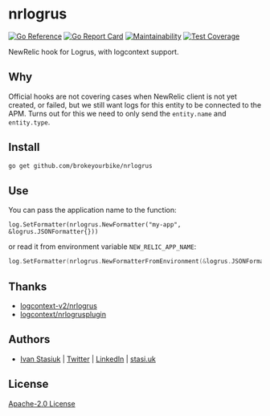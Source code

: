 # nrlogrus

[![Go Reference](https://pkg.go.dev/badge/github.com/brokeyourbike/nrlogrus.svg)](https://pkg.go.dev/github.com/brokeyourbike/nrlogrus)
[![Go Report Card](https://goreportcard.com/badge/github.com/brokeyourbike/nrlogrus)](https://goreportcard.com/report/github.com/brokeyourbike/nrlogrus)
[![Maintainability](https://api.codeclimate.com/v1/badges/215df4233533b9971565/maintainability)](https://codeclimate.com/github/brokeyourbike/nrlogrus/maintainability)
[![Test Coverage](https://api.codeclimate.com/v1/badges/215df4233533b9971565/test_coverage)](https://codeclimate.com/github/brokeyourbike/nrlogrus/test_coverage)

NewRelic hook for Logrus, with logcontext support.

## Why

Official hooks are not covering cases when NewRelic client is not yet created, or failed, but we still want logs for this entity to be connected to the APM. Turns out for this we need to only send the `entity.name` and `entity.type`.

## Install

```bash
go get github.com/brokeyourbike/nrlogrus
```

## Use

You can pass the application name to the function:

```golang
log.SetFormatter(nrlogrus.NewFormatter("my-app", &logrus.JSONFormatter{}))
```

or read it from environment variable `NEW_RELIC_APP_NAME`:

```go
log.SetFormatter(nrlogrus.NewFormatterFromEnvironment(&logrus.JSONFormatter{}))
```

## Thanks

- [logcontext-v2/nrlogrus](https://pkg.go.dev/github.com/newrelic/go-agent/v3/integrations/logcontext-v2/nrlogrus)
- [logcontext/nrlogrusplugin](https://pkg.go.dev/github.com/newrelic/go-agent/v3/integrations/logcontext/nrlogrusplugin)

## Authors
- [Ivan Stasiuk](https://github.com/brokeyourbike) | [Twitter](https://twitter.com/brokeyourbike) | [LinkedIn](https://www.linkedin.com/in/brokeyourbike) | [stasi.uk](https://stasi.uk)

## License
[Apache-2.0 License](https://github.com/glocurrency/nrlogrus/blob/main/LICENSE)
